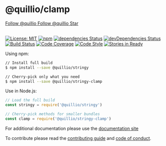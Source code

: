# @quillio/clamp  

<div class="social-buttons">
    <a href="https://twitter.com/Quillio_io" class="btn twitter-follow-btn">
        <i></i>
        <span class="label">Follow @quillio</span>
    </a>
    <a href="https://github.com/quillio" class="btn gh-follow-btn">
        <i></i>
        <span class="label">Follow @quillio</span>
    </a>
    <a href="https://github.com/quillio/stringy" class="btn gh-follow-btn">
        <i></i>
        <span class="label">Star</span>
    </a>
</div>
<br>

[![License: MIT][license-badge]][license]
[![npm][npm-badge]][npm]
[![dependencies Status][npm-deps-badge]][npm-deps]
[![devDependencies Status][npm-dev-deps-badge]][npm-dev-deps]
[![Build Status][ci-badge]][ci]
[![Code Coverage][code-cov-badge]][code-cov]
[![Code Style][code-style-badge]][code-style]
[![Stories in Ready][waffle-badge]][waffle]

Using npm:
```sh
// Install full build
$ npm install --save @quillio/stringy

// Cherry-pick only what you need
$ npm install --save @quillio/stringy-clamp
```

Use in Node.js: 
```js
// Load the full build
const stringy = require('@quillio/stringy')

// Cherry-pick methods for smaller bundles
const clamp = require('@quillio/stringy-clamp')
```

For additional documentation please use the 
[documentation site](https://quillio.io/stringy)

To contribute please read the
[contributing guide](https://github.com/quillio/stringy/blob/master/CONTRIBUTING.md) and
[code of conduct](https://github.com/quillio/stringy/blob/master/CODE_OF_CONDUCT.md).


[ci]: https://travis-ci.org/Quillio/stringy
[ci-badge]: https://travis-ci.org/Quillio/stringy.svg?branch=master

[waffle]: http://waffle.io/Quillio/stringy
[waffle-badge]: https://img.shields.io/waffle/label/Quillio/stringy.svg

[npm]: https://www.npmjs.org/package/@quillio/stringy-clamp
[npm-badge]: https://img.shields.io/npm/v/@quillio/stringy-clamp.svg

[npm-deps]: https://david-dm.org/quillio/stringy
[npm-deps-badge]: https://david-dm.org/quillio/stringy/status.svg

[npm-dev-deps]: https://david-dm.org/quillio/stringy?type=dev
[npm-dev-deps-badge]: https://david-dm.org/quillio/stringy/dev-status.svg

[code-cov]: https://coveralls.io/github/Quillio/stringy
[code-cov-badge]: https://coveralls.io/repos/github/Quillio/stringy/badge.svg

[code-style]: https://github.com/airbnb/javascript
[code-style-badge]: https://img.shields.io/badge/code%20style-airbnb-brightgreen.svg

[license]: https://opensource.org/licenses/MIT
[license-badge]: https://img.shields.io/badge/License-MIT-brightgreen.svg
